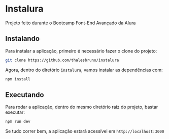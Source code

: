 # Instalura

Projeto feito durante o Bootcamp Font-End Avançado da Alura

## Instalando

Para instalar a aplicação, primeiro é necessário fazer o clone do projeto:

```bash
git clone https://github.com/thalesbruno/instalura
```

Agora, dentro do diretório `instalura`, vamos instalar as dependências com:

```bash
npm install
```

## Executando

Para rodar a aplicação, dentro do mesmo diretório raiz do projeto, bastar executar:

```bash
npm run dev
```

Se tudo correr bem, a aplicação estará acessível em `http://localhost:3000`
